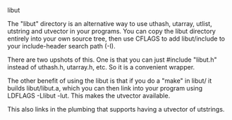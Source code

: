 libut

The "libut" directory is an alternative way to use uthash, utarray, utlist, 
utstring and utvector in your programs. You can copy the libut directory
entirely into your own source tree, then use CFLAGS to add libut/include
to your include-header search path (-I). 

There are two upshots of this. One is that you can just #include "libut.h"
instead of uthash.h, utarray.h, etc. So it is a convenient wrapper. 

The other benefit of using the libut is that if you do a "make" in libut/
it builds libut/libut.a, which you can then link into your program 
using LDFLAGS -Llibut -lut. This makes the utvector available. 

This also links in the plumbing that supports having a utvector of utstrings.

